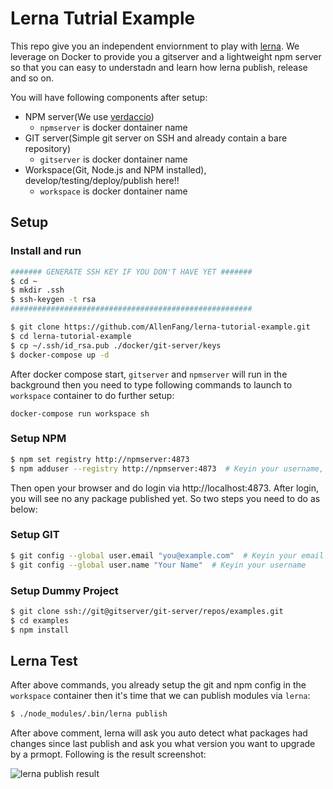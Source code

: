 # Lerna Tutrial Example

This repo give you an independent enviornment to play with [lerna](https://github.com/lerna/lerna). We leverage on Docker to provide you a gitserver and a lightweight npm server so that you can easy to understadn and learn how lerna publish, release and so on. 

You will have following components after setup:

* NPM server(We use [verdaccio](https://github.com/verdaccio/verdaccio))
  * `npmserver` is docker dontainer name
* GIT server(Simple git server on SSH and already contain a bare repository)
  * `gitserver` is docker dontainer name
* Workspace(Git, Node.js and NPM installed), develop/testing/deploy/publish here!!
  * `workspace` is docker dontainer name

## Setup

### Install and run
```sh
####### GENERATE SSH KEY IF YOU DON'T HAVE YET #######
$ cd ~
$ mkdir .ssh
$ ssh-keygen -t rsa
######################################################

$ git clone https://github.com/AllenFang/lerna-tutorial-example.git
$ cd lerna-tutorial-example
$ cp ~/.ssh/id_rsa.pub ./docker/git-server/keys
$ docker-compose up -d
```
After docker compose start, `gitserver` and `npmserver` will run in the background then you need to type following commands to launch to `workspace` container to do further setup: 

`docker-compose run workspace sh`

### Setup NPM

```sh
$ npm set registry http://npmserver:4873
$ npm adduser --registry http://npmserver:4873  # Keyin your username, password and email
```
Then open your browser and do login via http://localhost:4873. After login, you will see no any package published yet. So two steps you need to do as below:

### Setup GIT

```sh
$ git config --global user.email "you@example.com"  # Keyin your email
$ git config --global user.name "Your Name"  # Keyin your username
```

### Setup Dummy Project

```sh
$ git clone ssh://git@gitserver/git-server/repos/examples.git
$ cd examples
$ npm install
```

## Lerna Test

After above commands, you already setup the git and npm config in the `workspace` container then it's time that we can publish modules via `lerna`:

```sh
$ ./node_modules/.bin/lerna publish
```

After above comment, lerna will ask you auto detect what packages had changes since last publish and ask you what version you want to upgrade by a prmopt.
Following is the result screenshot:

![lerna publish result](https://i.imgur.com/NDA5INz.png)
